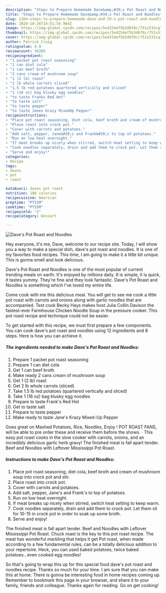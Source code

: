 ```yaml
---
description: "Steps to Prepare Homemade Dave&amp;#39;s Pot Roast and Noodles"
title: "Steps to Prepare Homemade Dave&amp;#39;s Pot Roast and Noodles"
slug: 1264-steps-to-prepare-homemade-dave-and-39-s-pot-roast-and-noodles
date: 2020-10-26T14:51:54.964Z
image: https://img-global.cpcdn.com/recipes/5e4254ef5b3d6f8c/751x532cq70/daves-pot-roast-and-noodles-recipe-main-photo.jpg
thumbnail: https://img-global.cpcdn.com/recipes/5e4254ef5b3d6f8c/751x532cq70/daves-pot-roast-and-noodles-recipe-main-photo.jpg
cover: https://img-global.cpcdn.com/recipes/5e4254ef5b3d6f8c/751x532cq70/daves-pot-roast-and-noodles-recipe-main-photo.jpg
author: Patrick Craig
ratingvalue: 4.9
reviewcount: 36269
recipeingredient:
- "1 packet pot roast seasoning"
- "1 can diet cola"
- "1 can beef broth"
- "2 cans cream of mushroom soup"
- "1 (2 lb) roast"
- "2 lb whole carrots sliced"
- "1.5 lb red potatoes quartered vertically and sliced"
- "1 (16 oz) bag klusky egg noodles"
- "to taste Franks Red Hot"
- "to taste salt"
- "to taste pepper"
- "to taste Janes Krazy MixedUp Pepper"
recipeinstructions:
- "Place pot roast seasoning, diet cola, beef broth and cream of mushroom soup into crock pot and stir."
- "Place roast into crock pot."
- "Cover with carrots and potatoes."
- "Add salt, pepper, Jane&#39;s and Frank&#39;s to top of potatoes."
- "Run on low heat overnight."
- "If meat breaks up nicely when stirred, switch heat setting to keep warm."
- "Cook noodles separately, drain and add them to crock pot. Let them sit for 10-15 in crock pot in order to soak up some broth."
- "Serve and enjoy!"
categories:
- Recipe
tags:
- daves
- pot
- roast

katakunci: daves pot roast 
nutrition: 188 calories
recipecuisine: American
preptime: "PT31M"
cooktime: "PT55M"
recipeyield: "2"
recipecategory: Dessert

---
```



![Dave&#39;s Pot Roast and Noodles](https://img-global.cpcdn.com/recipes/5e4254ef5b3d6f8c/751x532cq70/daves-pot-roast-and-noodles-recipe-main-photo.jpg)

Hey everyone, it's me, Dave, welcome to our recipe site. Today, I will show you a way to make a special dish, dave&#39;s pot roast and noodles. It is one of my favorites food recipes. This time, I am going to make it a little bit unique. This is gonna smell and look delicious.

Dave&#39;s Pot Roast and Noodles is one of the most popular of current trending meals on earth. It's enjoyed by millions daily. It is simple, it is quick, it tastes yummy. They're fine and they look fantastic. Dave&#39;s Pot Roast and Noodles is something which I've loved my entire life.

Come cook with me this delicious meal. You will get to see me cook a little pot roast with carrots and onions along with garlic noodles that are accompanied. Test cook Becky Hays makes host Julia Collin Davison the fastest-ever Farmhouse Chicken Noodle Soup in the pressure cooker. This pot roast recipe and technique could not be easier.


To get started with this recipe, we must first prepare a few components. You can cook dave&#39;s pot roast and noodles using 12 ingredients and 8 steps. Here is how you can achieve it.

<!--inarticleads1-->

##### The ingredients needed to make Dave&#39;s Pot Roast and Noodles:

1. Prepare 1 packet pot roast seasoning
1. Prepare 1 can diet cola
1. Get 1 can beef broth
1. Make ready 2 cans cream of mushroom soup
1. Get 1 (2 lb) roast
1. Get 2 lb whole carrots (sliced)
1. Take 1.5 lb red potatoes (quartered vertically and sliced)
1. Take 1 (16 oz) bag klusky egg noodles
1. Prepare to taste Frank&#39;s Red Hot
1. Get to taste salt
1. Prepare to taste pepper
1. Make ready to taste Jane&#39;s Krazy Mixed-Up Pepper


Goes great on Mashed Potatoes, Rice, Noodles, Enjoy ! POT ROAST FANS, will be able to pre order these and receive them before the shows. · This easy pot roast cooks in the slow cooker with carrots, onions, and an incredibly delicious garlic herb gravy! The finished meat is fall apart tender. Beef and Noodles with Leftover Mississippi Pot Roast. 

<!--inarticleads2-->

##### Instructions to make Dave&#39;s Pot Roast and Noodles:

1. Place pot roast seasoning, diet cola, beef broth and cream of mushroom soup into crock pot and stir.
1. Place roast into crock pot.
1. Cover with carrots and potatoes.
1. Add salt, pepper, Jane&#39;s and Frank&#39;s to top of potatoes.
1. Run on low heat overnight.
1. If meat breaks up nicely when stirred, switch heat setting to keep warm.
1. Cook noodles separately, drain and add them to crock pot. Let them sit for 10-15 in crock pot in order to soak up some broth.
1. Serve and enjoy!


The finished meat is fall apart tender. Beef and Noodles with Leftover Mississippi Pot Roast. Chuck roast is the key to this pot roast recipe. The meat has wonderful marbling that helps it get Pot roast, when made according to a few fundamental rules, can be a totally delicious addition to your repertoire. Heck, you can used baked potatoes, twice baked potatoes…even cooked egg noodles! 

So that's going to wrap this up for this special food dave&#39;s pot roast and noodles recipe. Thanks so much for your time. I am sure that you can make this at home. There is gonna be interesting food in home recipes coming up. Remember to bookmark this page in your browser, and share it to your family, friends and colleague. Thanks again for reading. Go on get cooking!
